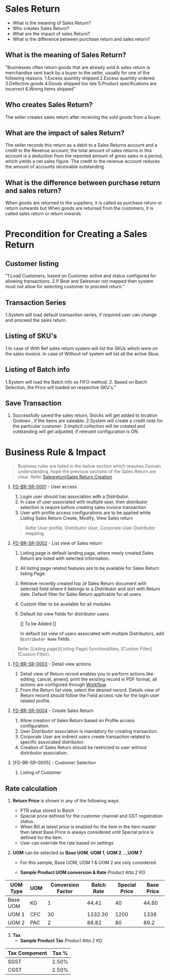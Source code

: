 # Sales Return

* What is the meaning of Sales Return?	
* Who creates Sales Return?	
* What are the impact of sales Return?	
* What is the difference between purchase return and sales return?

## What is the meaning of Sales Return?	

"Businesses often return goods that are already sold.A sales return is merchandise sent back by a buyer to the seller, usually for one of the following reasons:
1.Excess quantity shipped
2.Excess quantity ordered
3.Defective goods
4.Goods shipped too late
5.Product specifications are incorrect
6.Wrong items shipped"

## Who creates Sales Return?	
The seller creates sales return after receiving the sold goods from a buyer.

## What are the impact of sales Return?	
The seller records this return as a debit to a Sales Returns account and a credit to the Revenue account;
 the total amount of sales returns in this account is a deduction from the reported amount of gross sales in a period, which yields a net sales figure. 
The credit to the revenue account reduces the amount of accounts receivable outstanding.

## What is the difference between purchase return and sales return?	
When goods are returned to the suppliers, it is called as purchase return or return outwards but When goods are returned from the customers, 
it is called sales return or return inwards.


# Precondition for Creating a Sales Return 

## Customer listing	
"1.Load Customers, based on Customer active and status configured for allowing transactions.
2.If Beat and Salesman not mapped then system must not allow for selecting customer to proceed return."

## Transaction Series
1.System will load default transaction series, if required user can change and proceed the sales return.

## Listing of SKU's
1.In case of With Ref sales return system will list the SKUs which were on the sales invoice. In case of Without ref system will list all the active Skus.

## Listing of Batch info	
1.System will load the Batch info as FIFO method.
2. Based on Batch Selection, the Price  will loaded on respective SKU's."

## Save Transaction	
1. Successfully saved the sales return, Stocks will get added to location Godown , if the items are saleable. 
2.System will create a credit note for the particular customer.
3.Implicit collection will be created and outstanding will get adjusted, if relevant configuration is ON.

# Business Rule & Impact 

> Business rules are listed in the below section which requires Domain understanding, hope the previous sections of the Sales Return are clear. Refer [Salesreturn](Salereturn)[Sales Return Creation](#creation-of-sales-return)   

1. [FD-BR-SR-0001](#FD-BR-SR-0001) - User access 
    1. Login user should has association with a Distributor. 
    1. In case of user associated with multiple user, then distributor selection is require before creating sales invoice transaction 
    1. User with profile access configurations are to be applied while Listing Sales Return Create, Modify, View Sales return

    > Refer User profile, Distributor User, Corporate User Distributor mapping 

1. [FD-BR-SR-0002](#FD-BR-SR-0002) - List view of Sales return
    1. Listing page is default landing page, where newly created Sales Return are listed with selected information.
    1. All listing page related features are to be available for Sales Return listing Page. 
    1. Retrieve recently created top `20` Sales Return document with selected field where it belongs to a Distributor and sort with Return date. Default filter for Sales Return applicable for all users. 
    1. Custom filter to be available for all modules
    1. Default list view fields for distributor users  
 
       [[ To be Added ]] 

       In default list view of users associated with multiple Distributors, 
       add `Distributor Name` fields. 

  > Refer [Listing page](Listing Page) functionalities, [Custom Filter](Custom Filter).

1. [FD-BR-SR-0003](FD-BR-SR-0003) - Detail view actions
    1. Detail view of Return record enables you to perform actions like editing, cancel, amend, print the existing record in PDF format, all actions are configured through [Workflow](Workflow). 
    1. From the Return list view, select the desired record. Details view of Return record should follow the Field access rule for the login user related profile. 

1. [FD-BR-SR-0004](FD-BR-SR-0004) - Create Sales Return 
    1. Allow creation of Sales Return based on Profile access configuration. 
    1. User Distributor association is mandatory for creating transaction. 
    1. Corporate User are indirect users create transaction related to specific associated distributor. 
    1. Creation of Sales Return should be restricted to user without distributor association. 

1. [FD-BR-SR-0005] -  Customer Selection 
    1. Listing of Customer

## Rate calculation 
1. **Return Price** is shown in any of the following ways.
    - PTR value stored in Batch
    - Special price defined for the customer channel and GST registration status. 
    - When Bill at latest price is enabled for the item in the item master then latest Base Price is always considered until Special price is  defined for the item. 
    - User can override the rate based on settings

2. **UOM** can be selected as **Base UOM**, **UOM 1**, **UOM 2** ...,**UOM 7**
    - For this sample, Base UOM, UOM 1 & UOM 2 are only considered. 

    - **Sample Product UOM conversion & Rate** _Product Atta 2 KG_
 
| UOM Type | UOM | Conversion Factor | Batch Rate | Special Price | Base Price |
| ------ | ------ | ------ | ------ | ------ | ------ | 
| Base UOM | KG | 1 | 44.41 | 40 | 44.60 |
| UOM 1 | CFC | 30 | 1332.30 | 1200 | 1338 |
| UOM 2 | PAC | 2 | 88.82 | 80 | 89.2 |

3. **Tax**
    - **Sample Product Tax** _Product Atta 2 KG_

| Tax Component  | Tax %  |
|----------------|--------|
| SGST           | 2.50%  |
| CGST           | 2.50%  |

